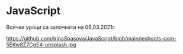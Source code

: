 # JavaScript

Всички уроци са започнати на 06.03.2021г.

https://github.com/IrinaSpasova/JavaScript/blob/main/jeshoots-com-5EKw8Z7CgE4-unsplash.jpg

